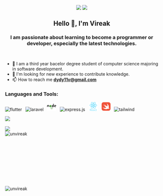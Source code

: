 <div align="center">
    <img  src="https://i.imgur.com/4wKci75.gif"   width="300">
    <img  src="https://i.imgur.com/4wKci75.gif"   width="300">
</div>


<h2 align="center">Hello 👋, I'm Vireak</h2> 
<h3 align="center">I am passionate about learning to become a programmer or developer, especially the latest technologies.</h3>

<p align="left"> <a href="https://twitter.com/" target="blank"><img src="https://img.shields.io/twitter/follow/?logo=twitter&style=for-the-badge" alt="" /></a> </p>

- 🌱 I am a third year bacelor degree student of computer science majoring in software development.
- 🔭 I'm looking for new experience to contribute knowledge.
- 📫 How to reach me **dydy11v@gmail.com**

<h3 align="left">Languages and Tools:</h3>
<p align="left">
  <a> <img   src="https://www.vectorlogo.zone/logos/flutterio/flutterio-icon.svg" alt="flutter" width="30" height="30"/> </a> &nbsp;
  <a > <img  src="https://upload.wikimedia.org/wikipedia/commons/thumb/9/9a/Laravel.svg/800px-Laravel.svg.png" alt="laravel" width="30" height="30"/> </a> &nbsp;
  <a > <img src="https://raw.githubusercontent.com/devicons/devicon/master/icons/nodejs/nodejs-original-wordmark.svg" alt="nodejs" width="30" height="30"/> </a> &nbsp;
  <a > <img src="https://cdn.jsdelivr.net/gh/devicons/devicon/icons/express/express-original.svg" alt="express.js" width="30" height="30"/> </a> &nbsp;
  <a> <img src="https://raw.githubusercontent.com/devicons/devicon/master/icons/react/react-original-wordmark.svg" alt="react" width="30" height="30"/> </a> &nbsp;
  <a > <img src="https://raw.githubusercontent.com/devicons/devicon/master/icons/swift/swift-original.svg" alt="swift" width="30" height="30"/> </a> &nbsp;
  <a> <img src="https://www.vectorlogo.zone/logos/tailwindcss/tailwindcss-icon.svg" alt="tailwind" width="30" height="30"/> </a> </p> 
  <p><img src="https://komarev.com/ghpvc/?username=unvireak&style=for-the-badge"/></p> 
<p align="left">
<p > <img align="left" src="https://github-readme-stats.vercel.app/api/top-langs/?username=unvireak" width=300" /><p>
<p  ><img align="left" src="https://github-readme-stats.vercel.app/api?username=unvireak&show_icons=true&locale=en" alt="unvireak" width="400" height="180"/></p>
<p><img align="left" src="https://github-readme-streak-stats.herokuapp.com/?user=unvireak&" alt="unvireak" width="400" height="180"/></p>
</p>


